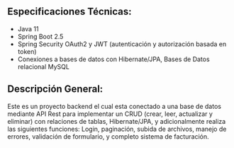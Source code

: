 ## Especificaciones Técnicas:

- Java 11
- Spring Boot 2.5
- Spring Security OAuth2 y JWT (autenticación y autorización basada en token)
- Conexiones a bases de datos con Hibernate/JPA, Bases de Datos relacional MySQL

## Descripción General:

Este es un proyecto backend el cual esta conectado a una base de datos mediante API Rest para implementar un CRUD (crear, leer, actualizar y eliminar) con relaciones de tablas, Hibernate/JPA, y adicionalmente realiza las siguientes funciones: Login, paginación, subida de archivos, manejo de errores, validación de formulario, y completo sistema de facturación.

